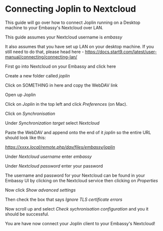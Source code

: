 # Connecting Joplin to Nextcloud

This guide will go over how to connect Joplin running on a Desktop machine to your Embassy's Nextcloud over LAN.

This guide assumes your Nextcloud username is _embassy_

It also assumes that you have set up LAN on your desktop machine. If you still need to do that, please head here - https://docs.start9.com/latest/user-manual/connecting/connecting-lan/

First go into Nextcloud on your Embassy and click here

<pic>

Create a new folder called _joplin_

<pic>

Click on SOMETHING in here and copy the WebDAV link

Open up Joplin

Click on _Joplin_ in the top left and click _Preferences_ (on Mac).

<pic>

Click on _Synchronisation_

Under _Synchronization target_ select *Nextcloud*

<pic>

Paste the WebDAV and append onto the end of it _joplin_ so the entire URL should look like this:

_https://xxxx.local/remote.php/dav/files/embassy/joplin_

Under _Nextcloud username_ enter _embassy_

Under _Nextcloud password_ enter your password

The username and password for your Nextcloud can be found in your Embassy UI by clicking on the Nextcloud service then clicking on _Properties_

<pic>

Now click _Show advanced settings_

Then check the box that says _Ignore TLS certificate errors_

Now scroll up and select _Check sychronisation configuration_ and you it should be successful.

You are have now connect your Joplin client to your Embassy's Nextcloud!